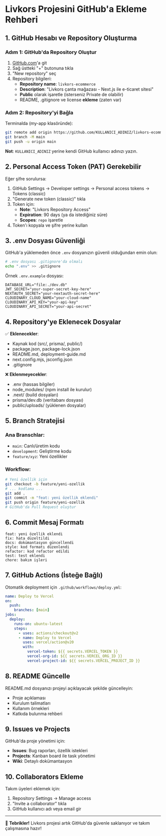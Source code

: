# Livkors Projesini GitHub'a Ekleme Rehberi

## 1. GitHub Hesabı ve Repository Oluşturma

### Adım 1: GitHub'da Repository Oluştur
1. [GitHub.com](https://github.com)'a git
2. Sağ üstteki "+" butonuna tıkla
3. "New repository" seç
4. Repository bilgileri:
   - **Repository name**: `livkors-ecommerce`
   - **Description**: "Livkors çanta mağazası - Next.js ile e-ticaret sitesi"
   - **Public** olarak işaretle (isterseniz Private de olabilir)
   - README, .gitignore ve license **ekleme** (zaten var)

### Adım 2: Repository'yi Bağla
Terminalda (my-app klasöründe):

```bash
git remote add origin https://github.com/KULLANICI_ADINIZ/livkors-ecommerce.git
git branch -M main
git push -u origin main
```

**Not**: `KULLANICI_ADINIZ` yerine kendi GitHub kullanıcı adınızı yazın.

## 2. Personal Access Token (PAT) Gerekebilir

Eğer şifre sorulursa:
1. GitHub Settings → Developer settings → Personal access tokens → Tokens (classic)
2. "Generate new token (classic)" tıkla
3. Token için:
   - **Note**: "Livkors Repository Access"
   - **Expiration**: 90 days (ya da istediğiniz süre)
   - **Scopes**: `repo` işaretle
4. Token'ı kopyala ve şifre yerine kullan

## 3. .env Dosyası Güvenliği

GitHub'a yüklemeden önce `.env` dosyanızın güvenli olduğundan emin olun:

```bash
# .env dosyası .gitignore'da olmalı
echo ".env" >> .gitignore
```

Örnek `.env.example` dosyası:
```
DATABASE_URL="file:./dev.db"
JWT_SECRET="your-super-secret-key-here"
NEXTAUTH_SECRET="your-nextauth-secret-here"
CLOUDINARY_CLOUD_NAME="your-cloud-name"
CLOUDINARY_API_KEY="your-api-key"
CLOUDINARY_API_SECRET="your-api-secret"
```

## 4. Repository'ye Eklenecek Dosyalar

✅ **Eklenecekler**:
- Kaynak kod (src/, prisma/, public/)
- package.json, package-lock.json
- README.md, deployment-guide.md
- next.config.mjs, jsconfig.json
- .gitignore

❌ **Eklenmeyecekler**:
- .env (hassas bilgiler)
- node_modules/ (npm install ile kurulur)
- .next/ (build dosyaları)
- prisma/dev.db (veritabanı dosyası)
- public/uploads/ (yüklenen dosyalar)

## 5. Branch Stratejisi

### Ana Branschlar:
- `main`: Canlı/üretim kodu
- `development`: Geliştirme kodu
- `feature/xyz`: Yeni özellikler

### Workflow:
```bash
# Yeni özellik için
git checkout -b feature/yeni-ozellik
# ... kodlama ...
git add .
git commit -m "feat: yeni özellik eklendi"
git push origin feature/yeni-ozellik
# GitHub'da Pull Request oluştur
```

## 6. Commit Mesaj Formatı

```
feat: yeni özellik eklendi
fix: hata düzeltildi
docs: dokümantasyon güncellendi
style: kod formatı düzenlendi
refactor: kod refactor edildi
test: test eklendi
chore: bakım işleri
```

## 7. GitHub Actions (İsteğe Bağlı)

Otomatik deployment için `.github/workflows/deploy.yml`:

```yaml
name: Deploy to Vercel
on:
  push:
    branches: [main]
jobs:
  deploy:
    runs-on: ubuntu-latest
    steps:
      - uses: actions/checkout@v2
      - name: Deploy to Vercel
        uses: vercel/action@v20
        with:
          vercel-token: ${{ secrets.VERCEL_TOKEN }}
          vercel-org-id: ${{ secrets.VERCEL_ORG_ID }}
          vercel-project-id: ${{ secrets.VERCEL_PROJECT_ID }}
```

## 8. README Güncelle

README.md dosyanızı projeyi açıklayacak şekilde güncelleyin:
- Proje açıklaması
- Kurulum talimatları
- Kullanım örnekleri
- Katkıda bulunma rehberi

## 9. Issues ve Projects

GitHub'da proje yönetimi için:
- **Issues**: Bug raporları, özellik istekleri
- **Projects**: Kanban board ile task yönetimi
- **Wiki**: Detaylı dokümantasyon

## 10. Collaborators Ekleme

Takım üyeleri eklemek için:
1. Repository Settings → Manage access
2. "Invite a collaborator" tıkla
3. GitHub kullanıcı adı veya email gir

---

🎉 **Tebrikler!** Livkors projesi artık GitHub'da güvenle saklanıyor ve takım çalışmasına hazır! 